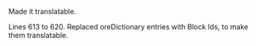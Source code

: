 Made it translatable.

Lines 613 to 620.
Replaced oreDictionary entries with Block Ids, to make them translatable.
